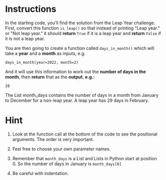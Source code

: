 # Instructions


In the starting code, you'll find the solution from the Leap Year challenge. First, convert this function `is_leap()` so that instead of printing "Leap year." or "Not leap year." it should **return** `True` if it is a leap year and **return** `False` if it is not a leap year.

You are then going to create a function called `days_in_month()` which will take a **year** and a **month** as inputs, e.g.

```
days_in_month(year=2022, month=2)
```

And it will use this information to work out the **number of days in the month**, then **return** that as the **output**, **e.g.:**

```
28
```

The List month_days contains the number of days in a month from January to December for a non-leap year. A leap year has 29 days in February.

# Hint

1. Look at the function call at the bottom of the code to see the positional arguments.  The order is very important.

2. Feel free to choose your own parameter names.

3. Remember that `month_days` is a List and Lists in Python start at position 0. So the number of days in January is `month_days[0]`

4. Be careful with indentation.
